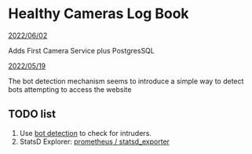 # Healthy Cameras Log Book

<ins>2022/06/02</ins>

Adds First Camera Service plus PostgresSQL

<ins>2022/05/19</ins>

The bot detection mechanism seems to introduce a simple way to detect bots attempting to access the website

## TODO list

1. Use [bot detection](https://docs.konghq.com/hub/kong-inc/bot-detection/) to check for intruders.
2. StatsD Explorer: [prometheus / statsd_exporter](https://github.com/prometheus/statsd_exporter)